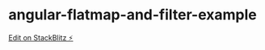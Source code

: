 # angular-flatmap-and-filter-example

[Edit on StackBlitz ⚡️](https://stackblitz.com/edit/angular-flatmap-and-filter-example)